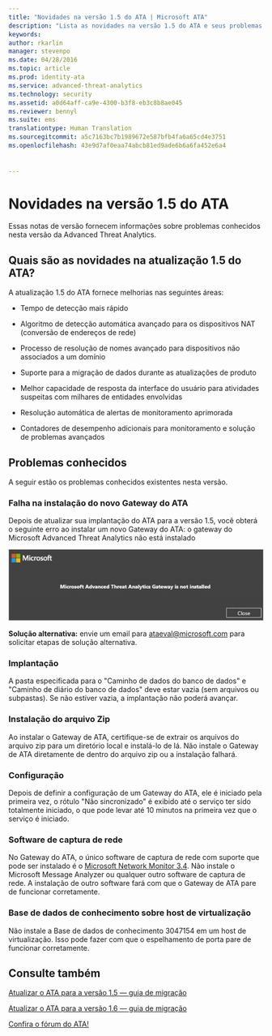 ```yaml
---
title: "Novidades na versão 1.5 do ATA | Microsoft ATA"
description: "Lista as novidades na versão 1.5 do ATA e seus problemas conhecidos"
keywords: 
author: rkarlin
manager: stevenpo
ms.date: 04/28/2016
ms.topic: article
ms.prod: identity-ata
ms.service: advanced-threat-analytics
ms.technology: security
ms.assetid: a0d64aff-ca9e-4300-b3f8-eb3c8b8ae045
ms.reviewer: bennyl
ms.suite: ems
translationtype: Human Translation
ms.sourcegitcommit: a5c7163bc7b1989672e587bfb4fa6a65cd4e3751
ms.openlocfilehash: 43e9d7af0eaa74abcb81ed9ade6b6a6fa452e6a4


---
```


# Novidades na versão 1.5 do ATA
Essas notas de versão fornecem informações sobre problemas conhecidos nesta versão da Advanced Threat Analytics.

## Quais são as novidades na atualização 1.5 do ATA?
A atualização 1.5 do ATA fornece melhorias nas seguintes áreas:

-   Tempo de detecção mais rápido

-   Algoritmo de detecção automática avançado para os dispositivos NAT (conversão de endereços de rede)

-   Processo de resolução de nomes avançado para dispositivos não associados a um domínio

-   Suporte para a migração de dados durante as atualizações de produto

-   Melhor capacidade de resposta da interface do usuário para atividades suspeitas com milhares de entidades envolvidas

-   Resolução automática de alertas de monitoramento aprimorada

-   Contadores de desempenho adicionais para monitoramento e solução de problemas avançados

## Problemas conhecidos
A seguir estão os problemas conhecidos existentes nesta versão.

### Falha na instalação do novo Gateway do ATA
Depois de atualizar sua implantação do ATA para a versão 1.5, você obterá o seguinte erro ao instalar um novo Gateway do ATA: o gateway do Microsoft Advanced Threat Analytics não está instalado

![Erro de GW do ATA](media/ata-install-error.png)

<b>Solução alternativa:</b> envie um email para <ataeval@microsoft.com> para solicitar etapas de solução alternativa.
### Implantação
A pasta especificada para o "Caminho de dados do banco de dados" e "Caminho de diário do banco de dados" deve estar vazia (sem arquivos ou subpastas).
Se não estiver vazia, a implantação não poderá avançar.

### Instalação do arquivo Zip
Ao instalar o Gateway de ATA, certifique-se de extrair os arquivos do arquivo zip para um diretório local e instalá-lo de lá. Não instale o Gateway de ATA diretamente de dentro do arquivo zip ou a instalação falhará.

### Configuração
Depois de definir a configuração de um Gateway do ATA, ele é iniciado pela primeira vez, o rótulo "Não sincronizado" é exibido até o serviço ter sido totalmente iniciado, o que pode levar até 10 minutos na primeira vez que o serviço é iniciado.

### Software de captura de rede
No Gateway do ATA, o único software de captura de rede com suporte que pode ser instalado é o [Microsoft Network Monitor 3.4](http://www.microsoft.com/download/details.aspx?id=4865). Não instale o Microsoft Message Analyzer ou qualquer outro software de captura de rede. A instalação de outro software fará com que o Gateway de ATA pare de funcionar corretamente.

### Base de dados de conhecimento sobre host de virtualização
Não instale a Base de dados de conhecimento 3047154 em um host de virtualização. Isso pode fazer com que o espelhamento de porta pare de funcionar corretamente.

## Consulte também

[Atualizar o ATA para a versão 1.5 — guia de migração](ata-update-1.5-migration-guide.md)

[Atualizar o ATA para a versão 1.6 — guia de migração](ata-update-1.6-migration-guide.md)

[Confira o fórum do ATA!](https://social.technet.microsoft.com/Forums/security/home?forum=mata)



<!--HONumber=Jul16_HO3-->



